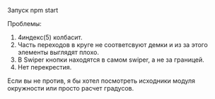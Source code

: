 Запуск npm start

Проблемы:
1. 4индекс(5) колбасит.
2. Часть переходов в круге не соответсвуют демки и из за этого элементы выглядят плохо.
3. В Swiper кнопки находятся в самом swiper, а не за границей.
4. Нет перекрестия.

Если вы не против, я бы хотел посмотреть исходники модуля окружности или просто расчет градусов.
